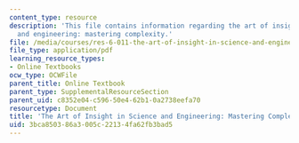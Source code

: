 ```yaml
---
content_type: resource
description: 'This file contains information regarding the art of insight in science
  and engineering: mastering complexity.'
file: /media/courses/res-6-011-the-art-of-insight-in-science-and-engineering-mastering-complexity-fall-2014/3bca850386a3005c22134fa62fb3bad5_MITRES_6-011F14_art_insfin.pdf
file_type: application/pdf
learning_resource_types:
- Online Textbooks
ocw_type: OCWFile
parent_title: Online Textbook
parent_type: SupplementalResourceSection
parent_uid: c8352e04-c596-50e4-62b1-0a2738eefa70
resourcetype: Document
title: 'The Art of Insight in Science and Engineering: Mastering Complexity'
uid: 3bca8503-86a3-005c-2213-4fa62fb3bad5
---
```

